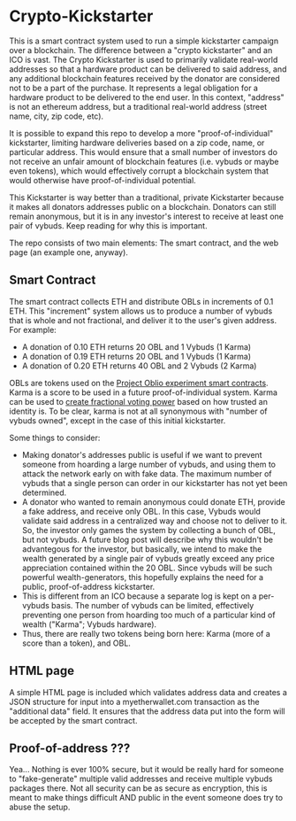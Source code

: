 # Crypto-Kickstarter
This is a smart contract system used to run a simple kickstarter campaign over a blockchain. The difference between a "crypto kickstarter" and an ICO is vast. The Crypto Kickstarter is used to primarily validate real-world addresses so that a hardware product can be delivered to said address, and any additional blockchain features received by the donator are considered not to be a part of the purchase. It represents a legal obligation for a hardware product to be delivered to the end user. In this context, "address" is not an ethereum address, but a traditional real-world address (street name, city, zip code, etc).

It is possible to expand this repo to develop a more "proof-of-individual" kickstarter, limiting hardware deliveries based on a zip code, name, or particular address. This would ensure that a small number of investors do not receive an unfair amount of blockchain features (i.e. vybuds or maybe even tokens), which would effectively corrupt a blockchain system that would otherwise have proof-of-individual potential.

This Kickstarter is way better than a traditional, private Kickstarter because it makes all donators addresses public on a blockchain. Donators can still remain anonymous, but it is in any investor's interest to receive at least one pair of vybuds. Keep reading for why this is important.

The repo consists of two main elements: The smart contract, and the web page (an example one, anyway).
## Smart Contract
The smart contract collects ETH and distribute OBLs in increments of 0.1 ETH. This "increment" system allows us to produce a number of vybuds that is whole and not fractional, and deliver it to the user's given address. For example:
* 	A donation of 0.10 ETH returns 20 OBL and 1 Vybuds (1 Karma)
* 	A donation of 0.19 ETH returns 20 OBL and 1 Vybuds (1 Karma)
* 	A donation of 0.20 ETH returns 40 OBL and 2 Vybuds (2 Karma)

OBLs are tokens used on the [Project Oblio experiment smart contracts](https://github.com/project-oblio/decentralized-neuroscience-smart-contracts). Karma  is a score to be used in a future proof-of-individual system. Karma can be used to [create fractional voting power](https://medium.com/@FEhrsam/blockchain-governance-programming-our-future-c3bfe30f2d74) based on how trusted an identity is. To be clear, karma is not at all synonymous with "number of vybuds owned", except in the case of this initial kickstarter.

Some things to consider:
* Making donator's addresses public is useful if we want to prevent someone from hoarding a large number of vybuds, and using them to attack the network early on with fake data. The maximum number of vybuds that a single person can order in our kickstarter has not yet been determined.
* A donator who wanted to remain anonymous could donate ETH, provide a fake address, and receive only OBL. In this case, Vybuds would validate said address in a centralized way and choose not to deliver to it. So, the investor only games the system by collecting a bunch of OBL, but not vybuds. A future blog post will describe why this wouldn't be advantegous for the investor, but basically, we intend to make the wealth generated by a single pair of vybuds greatly exceed any price appreciation contained within the 20 OBL.  Since vybuds will be such powerful wealth-generators, this hopefully explains the need for a public, proof-of-address kickstarter.
* This is different from an ICO because a separate log is kept on a per-vybuds basis. The number of vybuds can be limited, effectively preventing one person from hoarding too much of a particular kind of wealth ("Karma"; Vybuds hardware). 
* Thus, there are really two tokens being born here: Karma (more of a score than a token), and OBL. 

## HTML page
A simple HTML page is included which validates address data and creates a JSON structure for input into a myetherwallet.com transaction as the "additional data" field. It ensures that the address data put into the form will be accepted by the smart contract. 

## Proof-of-address ???
Yea... Nothing is ever 100% secure, but it would be really hard for someone to "fake-generate" multiple valid addresses and receive multiple vybuds packages there. Not all security can be as secure as encryption, this is meant to make things difficult AND public in the event someone does try to abuse the setup.
